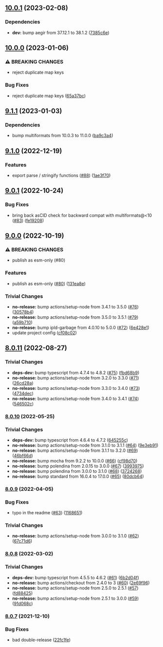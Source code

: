 ## [10.0.1](https://github.com/ipld/js-dag-json/compare/v10.0.0...v10.0.1) (2023-02-08)


### Dependencies

* **dev:** bump aegir from 37.12.1 to 38.1.2 ([7385c6e](https://github.com/ipld/js-dag-json/commit/7385c6e747a13baae885501f3773cd041e914027))

## [10.0.0](https://github.com/ipld/js-dag-json/compare/v9.1.1...v10.0.0) (2023-01-06)


### ⚠ BREAKING CHANGES

* reject duplicate map keys

### Bug Fixes

* reject duplicate map keys ([65a37bc](https://github.com/ipld/js-dag-json/commit/65a37bc17fd8cea11b36d6e30dcd6d16df462884))

## [9.1.1](https://github.com/ipld/js-dag-json/compare/v9.1.0...v9.1.1) (2023-01-03)


### Dependencies

* bump multiformats from 10.0.3 to 11.0.0 ([ba9c3a4](https://github.com/ipld/js-dag-json/commit/ba9c3a4fe43e5474786a2cf1d95b5375b8578177))

## [9.1.0](https://github.com/ipld/js-dag-json/compare/v9.0.1...v9.1.0) (2022-12-19)


### Features

* export parse / stringify functions ([#88](https://github.com/ipld/js-dag-json/issues/88)) ([1ae3f70](https://github.com/ipld/js-dag-json/commit/1ae3f708a624d5aaa5548a3360d7ccd8004e46e5))

## [9.0.1](https://github.com/ipld/js-dag-json/compare/v9.0.0...v9.0.1) (2022-10-24)


### Bug Fixes

* bring back asCID check for backward compat with multiformats@<10 ([#83](https://github.com/ipld/js-dag-json/issues/83)) ([fe19208](https://github.com/ipld/js-dag-json/commit/fe19208aef881769470d5e9730ba434a3076346e))

## [9.0.0](https://github.com/ipld/js-dag-json/compare/v8.0.11...v9.0.0) (2022-10-19)


### ⚠ BREAKING CHANGES

* publish as esm-only (#80)

### Features

* publish as esm-only ([#80](https://github.com/ipld/js-dag-json/issues/80)) ([131ea8e](https://github.com/ipld/js-dag-json/commit/131ea8e91fba1845ff755f8e8e6672fdf0919ca3))


### Trivial Changes

* **no-release:** bump actions/setup-node from 3.4.1 to 3.5.0 ([#76](https://github.com/ipld/js-dag-json/issues/76)) ([30578b4](https://github.com/ipld/js-dag-json/commit/30578b4f3dc7f2d3b1517ba69965115d17d74e16))
* **no-release:** bump actions/setup-node from 3.5.0 to 3.5.1 ([#79](https://github.com/ipld/js-dag-json/issues/79)) ([a59b710](https://github.com/ipld/js-dag-json/commit/a59b710d3585ea6f07cbc4890a1c4d100a8bec4e))
* **no-release:** bump ipld-garbage from 4.0.10 to 5.0.0 ([#72](https://github.com/ipld/js-dag-json/issues/72)) ([6e428e1](https://github.com/ipld/js-dag-json/commit/6e428e1ad953495c2c6546b020faeb898ab812d7))
* update project config ([cf08c02](https://github.com/ipld/js-dag-json/commit/cf08c02c1ada814e43c34c6df24d464718d581d8))

## [8.0.11](https://github.com/ipld/js-dag-json/compare/v8.0.10...v8.0.11) (2022-08-27)


### Trivial Changes

* **deps-dev:** bump typescript from 4.7.4 to 4.8.2 ([#75](https://github.com/ipld/js-dag-json/issues/75)) ([fbd68b9](https://github.com/ipld/js-dag-json/commit/fbd68b92b6169f1bb27e3f05befe80827de752d1))
* **no-release:** bump actions/setup-node from 3.2.0 to 3.3.0 ([#71](https://github.com/ipld/js-dag-json/issues/71)) ([26cd28a](https://github.com/ipld/js-dag-json/commit/26cd28a6bfe8a895b1c102587402dfb558ae30e5))
* **no-release:** bump actions/setup-node from 3.3.0 to 3.4.0 ([#73](https://github.com/ipld/js-dag-json/issues/73)) ([4734dec](https://github.com/ipld/js-dag-json/commit/4734dec409786ec00479d3988a6d471f20b348cd))
* **no-release:** bump actions/setup-node from 3.4.0 to 3.4.1 ([#74](https://github.com/ipld/js-dag-json/issues/74)) ([546502c](https://github.com/ipld/js-dag-json/commit/546502ca9fc03ae0799a9b47c999c66612ea2035))

### [8.0.10](https://github.com/ipld/js-dag-json/compare/v8.0.9...v8.0.10) (2022-05-25)


### Trivial Changes

* **deps-dev:** bump typescript from 4.6.4 to 4.7.2 ([645255c](https://github.com/ipld/js-dag-json/commit/645255c916104dc5129f1d701eac40119bebf996))
* **no-release:** bump actions/setup-node from 3.1.0 to 3.1.1 ([#64](https://github.com/ipld/js-dag-json/issues/64)) ([9e3eb91](https://github.com/ipld/js-dag-json/commit/9e3eb91079105d435129de7bf364d75f60dfbb91))
* **no-release:** bump actions/setup-node from 3.1.1 to 3.2.0 ([#69](https://github.com/ipld/js-dag-json/issues/69)) ([46bf66d](https://github.com/ipld/js-dag-json/commit/46bf66d1d9f6e03fd3e051c61abb9f7625b1c664))
* **no-release:** bump mocha from 9.2.2 to 10.0.0 ([#66](https://github.com/ipld/js-dag-json/issues/66)) ([cf98d70](https://github.com/ipld/js-dag-json/commit/cf98d701a650baf50ddbe30d777aad1c71ec8867))
* **no-release:** bump polendina from 2.0.15 to 3.0.0 ([#67](https://github.com/ipld/js-dag-json/issues/67)) ([3993975](https://github.com/ipld/js-dag-json/commit/3993975dff22b013664348caf94df83e3976a8d5))
* **no-release:** bump polendina from 3.0.0 to 3.1.0 ([#68](https://github.com/ipld/js-dag-json/issues/68)) ([3724268](https://github.com/ipld/js-dag-json/commit/37242680dde12d83f0de38d181312298f80469d8))
* **no-release:** bump standard from 16.0.4 to 17.0.0 ([#65](https://github.com/ipld/js-dag-json/issues/65)) ([80dcb64](https://github.com/ipld/js-dag-json/commit/80dcb64ef7502d1b353707d9e58fc9fe939cc263))

### [8.0.9](https://github.com/ipld/js-dag-json/compare/v8.0.8...v8.0.9) (2022-04-05)


### Bug Fixes

* typo in the readme ([#63](https://github.com/ipld/js-dag-json/issues/63)) ([1168651](https://github.com/ipld/js-dag-json/commit/1168651de0b0977b369faaac0a39495eb39e63b1))


### Trivial Changes

* **no-release:** bump actions/setup-node from 3.0.0 to 3.1.0 ([#62](https://github.com/ipld/js-dag-json/issues/62)) ([67c71d6](https://github.com/ipld/js-dag-json/commit/67c71d6a5f60d202c5dd4ace5b3766d4c812f3c6))

### [8.0.8](https://github.com/ipld/js-dag-json/compare/v8.0.7...v8.0.8) (2022-03-02)


### Trivial Changes

* **deps-dev:** bump typescript from 4.5.5 to 4.6.2 ([#61](https://github.com/ipld/js-dag-json/issues/61)) ([6b2d04f](https://github.com/ipld/js-dag-json/commit/6b2d04fd6a3429f5e10adc7f3d8094785be6a08a))
* **no-release:** bump actions/checkout from 2.4.0 to 3 ([#60](https://github.com/ipld/js-dag-json/issues/60)) ([2e69f96](https://github.com/ipld/js-dag-json/commit/2e69f965c08882b3a31db52341662d8ca51582f1))
* **no-release:** bump actions/setup-node from 2.5.0 to 2.5.1 ([#57](https://github.com/ipld/js-dag-json/issues/57)) ([fd88425](https://github.com/ipld/js-dag-json/commit/fd884252f6cf655234f4bd0323140cc1394adf87))
* **no-release:** bump actions/setup-node from 2.5.1 to 3.0.0 ([#59](https://github.com/ipld/js-dag-json/issues/59)) ([91d068c](https://github.com/ipld/js-dag-json/commit/91d068cbfa1dc621fdf65f5871da54458a55c5f4))

### [8.0.7](https://github.com/ipld/js-dag-json/compare/v8.0.6...v8.0.7) (2021-12-10)


### Bug Fixes

* bad double-release ([22fc1fe](https://github.com/ipld/js-dag-json/commit/22fc1fee8a494290670919b403cf2cc6ad0a14d6))
